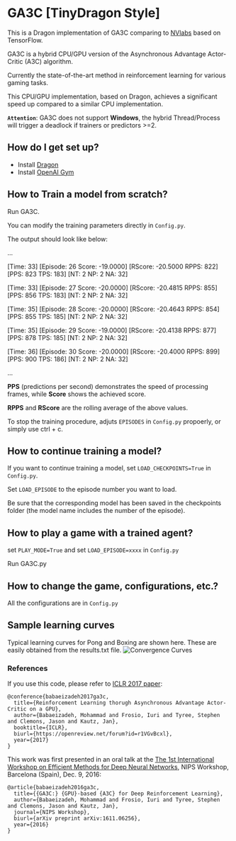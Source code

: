 # GA3C [TinyDragon Style]

This is a Dragon implementation of GA3C comparing to [NVlabs](https://github.com/NVlabs/GA3C) based on TensorFlow.

GA3C is a hybrid CPU/GPU version of the Asynchronous Advantage Actor-Critic (A3C) algorithm.

Currently the state-of-the-art method in reinforcement learning for various gaming tasks.

This CPU/GPU implementation, based on Dragon, achieves a significant speed up compared to a similar CPU implementation.

**```Attention```**:  GA3C does not support **Windows**, the hybrid Thread/Process will trigger a deadlock if trainers or predictors >=2.


## How do I get set up? ###

* Install [Dragon](https://github.com/neopenx/Dragon)
* Install [OpenAI Gym](https://github.com/openai/gym)

## How to Train a model from scratch? ###

Run GA3C.

You can modify the training parameters directly in `Config.py`.

The output should look like below:

...

[Time:       33] [Episode:       26 Score:   -19.0000] [RScore:   -20.5000 RPPS:   822] [PPS:   823 TPS:   183] [NT:  2 NP:  2 NA: 32]

[Time:       33] [Episode:       27 Score:   -20.0000] [RScore:   -20.4815 RPPS:   855] [PPS:   856 TPS:   183] [NT:  2 NP:  2 NA: 32]

[Time:       35] [Episode:       28 Score:   -20.0000] [RScore:   -20.4643 RPPS:   854] [PPS:   855 TPS:   185] [NT:  2 NP:  2 NA: 32]

[Time:       35] [Episode:       29 Score:   -19.0000] [RScore:   -20.4138 RPPS:   877] [PPS:   878 TPS:   185] [NT:  2 NP:  2 NA: 32]

[Time:       36] [Episode:       30 Score:   -20.0000] [RScore:   -20.4000 RPPS:   899] [PPS:   900 TPS:   186] [NT:  2 NP:  2 NA: 32]

...

**PPS** (predictions per second) demonstrates the speed of processing frames, while **Score** shows the achieved score.

**RPPS** and **RScore** are the rolling average of the above values.

To stop the training procedure, adjuts `EPISODES` in `Config.py` propoerly, or simply use ctrl + c.

## How to continue training a model? ###

If you want to continue training a model, set `LOAD_CHECKPOINTS=True` in `Config.py`.

Set `LOAD_EPISODE` to the episode number you want to load.

Be sure that the corresponding model has been saved in the checkpoints folder (the model name includes the number of the episode).

## How to play a game with a trained agent? ###

set `PLAY_MODE=True` and set `LOAD_EPISODE=xxxx` in `Config.py`

Run GA3C.py

## How to change the game, configurations, etc.? ###

All the configurations are in `Config.py`

## Sample learning curves
Typical learning curves for Pong and Boxing are shown here. These are easily obtained from the results.txt file.
![Convergence Curves](http://mb2.web.engr.illinois.edu/images/pong_boxing.png)

### References ###

If you use this code, please refer to [ICLR 2017 paper](https://openreview.net/forum?id=r1VGvBcxl):

```
@conference{babaeizadeh2017ga3c,
  title={Reinforcement Learning thorugh Asynchronous Advantage Actor-Critic on a GPU},
  author={Babaeizadeh, Mohammad and Frosio, Iuri and Tyree, Stephen and Clemons, Jason and Kautz, Jan},
  booktitle={ICLR},
  biurl={https://openreview.net/forum?id=r1VGvBcxl},
  year={2017}
}
```
This work was first presented in an oral talk at the [The 1st International Workshop on Efficient Methods for Deep Neural Networks](http://allenai.org/plato/emdnn/papers.html), NIPS Workshop, Barcelona (Spain), Dec. 9, 2016:

```
@article{babaeizadeh2016ga3c,
  title={{GA3C:} {GPU}-based {A3C} for Deep Reinforcement Learning},
  author={Babaeizadeh, Mohammad and Frosio, Iuri and Tyree, Stephen and Clemons, Jason and Kautz, Jan},
  journal={NIPS Workshop},
  biurl={arXiv preprint arXiv:1611.06256},
  year={2016}
}
```
